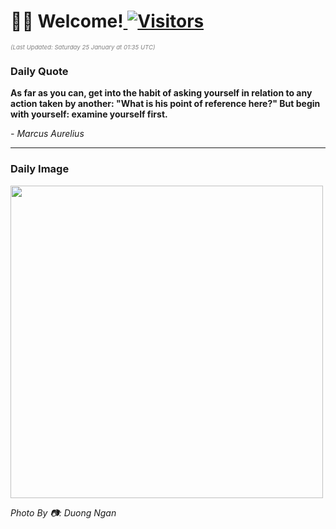 <h1>👋🏽 Welcome!<a href="https://github.com/OmitNomis/"> <img src="https://visitor-badge.laobi.icu/badge?page_id=OmitNomis" alt="Visitors"></a></h1>

<i><p style="font-size: 0.6rem; color:gray">(Last Updated: Saturday 25 January at 01:35 UTC)</p></i>

<h3> Daily Quote </h3>
<b><p>As far as you can, get into the habit of asking yourself in relation to any action taken by another: &quot;What is his point of reference here?&quot; But begin with yourself: examine yourself first.</p></b>
<i><caption style="font-size: 0.8rem; color:gray;">- Marcus Aurelius</caption></i>


<hr>

<h3>Daily Image</h3>
<a href="https://images.unsplash.com/photo-1736771932149-26287a969645?crop=entropy&cs=srgb&fm=jpg&ixid=M3w2MjM3MzF8MHwxfHJhbmRvbXx8fHx8fHx8fDE3Mzc3Njg5NTN8&ixlib=rb-4.0.3&q=85" target="_blank"><img style="height:500px;" src=https://images.unsplash.com/photo-1736771932149-26287a969645?crop=entropy&cs=srgb&fm=jpg&ixid=M3w2MjM3MzF8MHwxfHJhbmRvbXx8fHx8fHx8fDE3Mzc3Njg5NTN8&ixlib=rb-4.0.3&q=85"/></a>

<i><caption style="font-size: 0.8rem; color:gray;"> Photo By 📷: Duong Ngan</caption></i>
